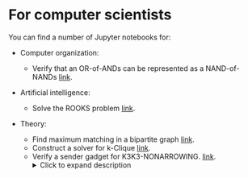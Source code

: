 # For computer scientists
You can find a number of Jupyter notebooks for:

- Computer organization:
  + Verify that an OR-of-ANDs can be represented as a NAND-of-NANDs [link](NAND.ipynb).

- Artificial intelligence:
  + Solve the ROOKS problem [link](ROOKS.ipynb).

- Theory:
  + Find maximum matching in a bipartite graph [link](MATCHING.ipynb).
  + Construct a solver for k-Clique [link](CLIQUE.ipynb).
  + Verify a sender gadget for K3K3-NONARROWING. [link](K3K3-NONARROWING.ipnyb). <details><summary>Click to expand description</summary>A K3 is the complete graph on three vertices. Given a graph G, the K3K3-NONARROWING problem is to determine whether a graph has a K3K3-good coloring, where a K3K3-good coloring is a red/blue coloring of G’s edges such that there are no red K3’s and no blue K3’s. Such a coloring is called a K3K3-good coloring. This is illustrated below: <img width="500" alt="K3K3-example" src="https://github.com/user-attachments/assets/86cc4f5c-14b4-4489-a484-c069d9448aa9" /> K3K3-NONARROWING is an NP-complete problem that asks whether a given graph has a red/blue edge-coloring such that there are no red K3's and no blue K3's. The NP-hardness proof of this problem relies on a special graph called a K3K3-sender: a graph G with "sender edges" e and f such that e and f are distinct and e has the same color as f in all K3K3-good colorings of G. The objective of this notebook was to construct and verify the correctness of a K3K3-sender.</details>

